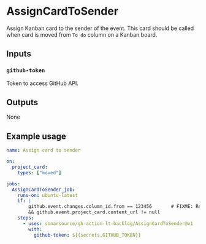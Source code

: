 # AssignCardToSender

Assign Kanban card to the sender of the event. This card should be called when card is moved from `To do` column on a Kanban board.

## Inputs

### `github-token`

Token to access GitHub API.

## Outputs

None

## Example usage

```yaml
name: Assign card to sender

on:
  project_card:
    types: ["moved"]

jobs:
  AssignCardToSender_job:
    runs-on: ubuntu-latest
    if: |
        github.event.changes.column_id.from == 123456       # FIXME: Replace with "To do" column ID
        && github.event.project_card.content_url != null
    steps:
      - uses: sonarsource/gh-action-lt-backlog/AssignCardToSender@v1
        with:
          github-token: ${{secrets.GITHUB_TOKEN}}
```
